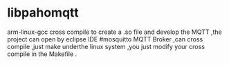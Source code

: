 # libpahomqtt
arm-linux-gcc cross compile to create a  .so file and develop the MQTT ,the project can open by  eclipse IDE 
#mosquitto 
MQTT Broker ,can cross compile ,just make underthe linux system ,you just modify your cross compile in the Makefile .
